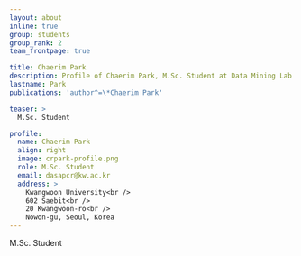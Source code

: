 ```yaml
---
layout: about
inline: true
group: students
group_rank: 2
team_frontpage: true

title: Chaerim Park
description: Profile of Chaerim Park, M.Sc. Student at Data Mining Lab.
lastname: Park
publications: 'author^=\*Chaerim Park'

teaser: >
  M.Sc. Student

profile:
  name: Chaerim Park
  align: right
  image: crpark-profile.png
  role: M.Sc. Student
  email: dasapcr@kw.ac.kr
  address: >
    Kwangwoon University<br />
    602 Saebit<br />
    20 Kwangwoon-ro<br />
    Nowon-gu, Seoul, Korea
---
```


M.Sc. Student

